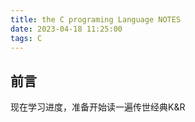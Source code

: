 ```yaml
---
title: the C programing Language NOTES
date: 2023-04-18 11:25:00
tags: C
---
```




## 前言

现在学习进度，准备开始读一遍传世经典K&R

